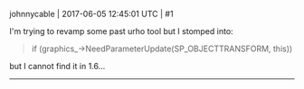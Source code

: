 johnnycable | 2017-06-05 12:45:01 UTC | #1

I'm trying to revamp some past urho tool but I stomped into: 
> if (graphics_->NeedParameterUpdate(SP_OBJECTTRANSFORM, this))

but I cannot find it in 1.6...

-------------------------

